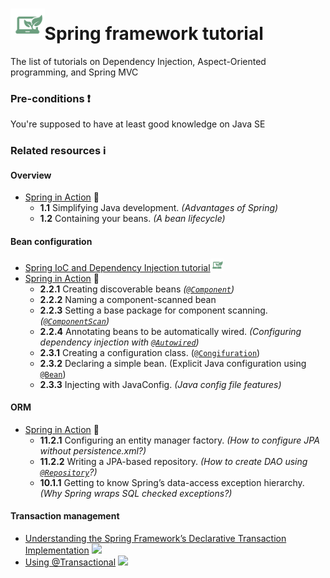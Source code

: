 # <img src="https://raw.githubusercontent.com/bobocode-projects/resources/master/image/logo_transparent_background.png" height=50/>Spring framework tutorial
The list of tutorials on Dependency Injection, Aspect-Oriented programming, and Spring MVC

### Pre-conditions :heavy_exclamation_mark:
You're supposed to have at least good knowledge on Java SE

### Related resources :information_source:
#### Overview
* [Spring in Action](https://www.amazon.com/Spring-Action-Covers-4/dp/161729120X/ref=sr_1_1?s=books&ie=UTF8&qid=1538391717&sr=1-1&keywords=spring+in+action) :green_book: 
  * **1.1** Simplifying Java development. *(Advantages of Spring)*
  * **1.2** Containing your beans. *(A bean lifecycle)*
#### Bean configuration
* [Spring IoC and Dependency Injection tutorial](https://github.com/bobocode-projects/spring-framework-tutorial/tree/master/ioc-basics#spring-ioc-and-dependency-injection-tutorial)<img src="https://raw.githubusercontent.com/bobocode-projects/resources/master/image/logo_transparent_background.png" height=20/>
* [Spring in Action](https://www.amazon.com/Spring-Action-Covers-4/dp/161729120X/ref=sr_1_1?s=books&ie=UTF8&qid=1538391717&sr=1-1&keywords=spring+in+action) :green_book: 
  * **2.2.1** Creating discoverable beans *([`@Component`](https://docs.spring.io/spring-framework/docs/current/spring-framework-reference/core.html#beans-stereotype-annotations))*
  * **2.2.2** Naming a component-scanned bean
  * **2.2.3** Setting a base package for component scanning. *([`@ComponentScan`](https://docs.spring.io/spring-framework/docs/current/spring-framework-reference/core.html#beans-scanning-autodetection))*
  * **2.2.4** Annotating beans to be automatically wired. *(Configuring dependency injection with [`@Autowired`](https://docs.spring.io/spring-framework/docs/current/spring-framework-reference/core.html#beans-autowired-annotation))*
  * **2.3.1** Creating a configuration class. ([`@Congifuration`](https://docs.spring.io/spring-framework/docs/current/spring-framework-reference/core.html#beans-java-configuration-annotation))
  * **2.3.2** Declaring a simple bean. (Explicit Java configuration using [`@Bean`](https://docs.spring.io/spring-framework/docs/current/spring-framework-reference/core.html#beans-java-bean-annotation))
  * **2.3.3** Injecting with JavaConfig. *(Java config file features)*
#### ORM
* [Spring in Action](https://www.amazon.com/Spring-Action-Covers-4/dp/161729120X/ref=sr_1_1?s=books&ie=UTF8&qid=1538391717&sr=1-1&keywords=spring+in+action) :green_book:
  * **11.2.1** Configuring an entity manager factory. *(How to configure JPA without persistence.xml?)*
  * **11.2.2** Writing a JPA-based repository. *(How to create DAO using [`@Repository`](https://docs.spring.io/spring-framework/docs/current/spring-framework-reference/data-access.html#dao-annotations)?)*
  * **10.1.1** Getting to know Spring’s data-access exception hierarchy. *(Why Spring wraps SQL checked exceptions?)*
#### Transaction management
* [Understanding the Spring Framework’s Declarative Transaction Implementation](https://docs.spring.io/spring-framework/docs/current/spring-framework-reference/data-access.html#tx-decl-explained) <img src="https://spring.io/img/homepage/icon-spring-framework.svg" height=15/>
* [Using @Transactional](https://docs.spring.io/spring-framework/docs/current/spring-framework-reference/data-access.html#transaction-declarative-annotations) <img src="https://spring.io/img/homepage/icon-spring-framework.svg" height=15/>
